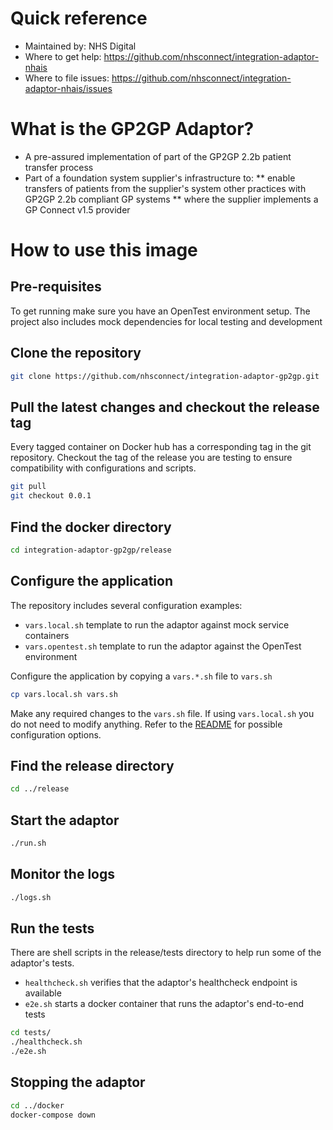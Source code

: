 
# Quick reference
- Maintained by: NHS Digital
- Where to get help: https://github.com/nhsconnect/integration-adaptor-nhais
- Where to file issues: https://github.com/nhsconnect/integration-adaptor-nhais/issues

# What is the GP2GP Adaptor?
* A pre-assured implementation of part of the GP2GP 2.2b patient transfer process
* Part of a foundation system supplier's infrastructure to:
** enable transfers of patients from the supplier's system other practices with GP2GP 2.2b compliant GP systems
** where the supplier implements a GP Connect v1.5 provider

# How to use this image
## Pre-requisites

To get running make sure you have an OpenTest environment setup. The project also includes mock dependencies for local
testing and development

## Clone the repository
```bash
git clone https://github.com/nhsconnect/integration-adaptor-gp2gp.git
```

## Pull the latest changes and checkout the release tag

Every tagged container on Docker hub has a corresponding tag in the git repository. Checkout the tag of the release 
you are testing to ensure compatibility with configurations and scripts.

```bash
git pull
git checkout 0.0.1
```

## Find the docker directory
```bash
cd integration-adaptor-gp2gp/release
```

## Configure the application

The repository includes several configuration examples:
* `vars.local.sh` template to run the adaptor against mock service containers
* `vars.opentest.sh` template to run the adaptor against the OpenTest environment

Configure the application by copying a `vars.*.sh` file to `vars.sh`

```bash
cp vars.local.sh vars.sh
```

Make any required changes to the `vars.sh` file. If using `vars.local.sh` you do not need to modify anything. Refer
to the [README](https://github.com/nhsconnect/integration-adaptor-gp2gp/blob/0.0.1/README.md) for possible configuration
options.

## Find the release directory
```bash
cd ../release
```

## Start the adaptor
```bash
./run.sh
```

## Monitor the logs
```bash
./logs.sh
```

## Run the tests

There are shell scripts in the release/tests directory to help run some of the adaptor's tests.
* `healthcheck.sh` verifies that the adaptor's healthcheck endpoint is available
* `e2e.sh` starts a docker container that runs the adaptor's end-to-end tests

```bash
cd tests/
./healthcheck.sh
./e2e.sh
```

## Stopping the adaptor
```bash
cd ../docker
docker-compose down
```